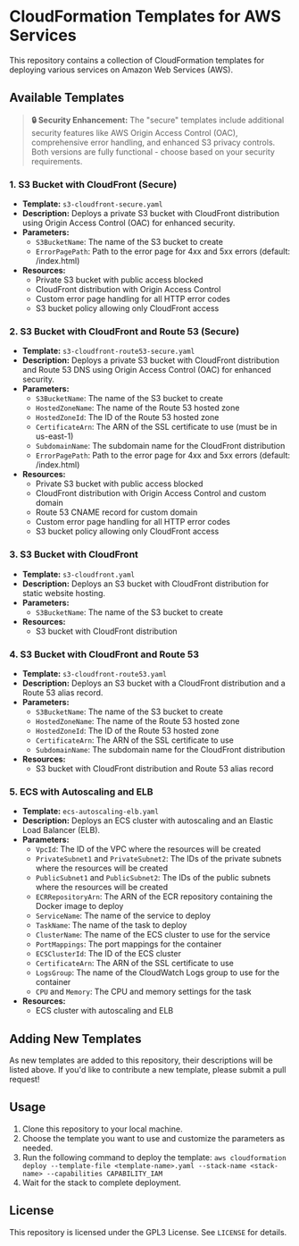 **CloudFormation Templates for AWS Services**
=============================================

This repository contains a collection of CloudFormation templates for deploying various services on Amazon Web Services (AWS).

**Available Templates**
-----------------------

> **🔒 Security Enhancement:** The "secure" templates include additional security features like AWS Origin Access Control (OAC), comprehensive error handling, and enhanced S3 privacy controls. Both versions are fully functional - choose based on your security requirements.

### 1. S3 Bucket with CloudFront (Secure)

* **Template:** `s3-cloudfront-secure.yaml`
* **Description:** Deploys a private S3 bucket with CloudFront distribution using Origin Access Control (OAC) for enhanced security.
* **Parameters:**
	+ `S3BucketName`: The name of the S3 bucket to create
	+ `ErrorPagePath`: Path to the error page for 4xx and 5xx errors (default: /index.html)
* **Resources:**
	+ Private S3 bucket with public access blocked
	+ CloudFront distribution with Origin Access Control
	+ Custom error page handling for all HTTP error codes
	+ S3 bucket policy allowing only CloudFront access

### 2. S3 Bucket with CloudFront and Route 53 (Secure)

* **Template:** `s3-cloudfront-route53-secure.yaml`
* **Description:** Deploys a private S3 bucket with CloudFront distribution and Route 53 DNS using Origin Access Control (OAC) for enhanced security.
* **Parameters:**
	+ `S3BucketName`: The name of the S3 bucket to create
	+ `HostedZoneName`: The name of the Route 53 hosted zone
	+ `HostedZoneId`: The ID of the Route 53 hosted zone
	+ `CertificateArn`: The ARN of the SSL certificate to use (must be in us-east-1)
	+ `SubdomainName`: The subdomain name for the CloudFront distribution
	+ `ErrorPagePath`: Path to the error page for 4xx and 5xx errors (default: /index.html)
* **Resources:**
	+ Private S3 bucket with public access blocked
	+ CloudFront distribution with Origin Access Control and custom domain
	+ Route 53 CNAME record for custom domain
	+ Custom error page handling for all HTTP error codes
	+ S3 bucket policy allowing only CloudFront access

### 3. S3 Bucket with CloudFront

* **Template:** `s3-cloudfront.yaml`
* **Description:** Deploys an S3 bucket with CloudFront distribution for static website hosting.
* **Parameters:**
	+ `S3BucketName`: The name of the S3 bucket to create
* **Resources:**
	+ S3 bucket with CloudFront distribution

### 4. S3 Bucket with CloudFront and Route 53

* **Template:** `s3-cloudfront-route53.yaml`
* **Description:** Deploys an S3 bucket with a CloudFront distribution and a Route 53 alias record.
* **Parameters:**
	+ `S3BucketName`: The name of the S3 bucket to create
	+ `HostedZoneName`: The name of the Route 53 hosted zone
	+ `HostedZoneId`: The ID of the Route 53 hosted zone
	+ `CertificateArn`: The ARN of the SSL certificate to use
	+ `SubdomainName`: The subdomain name for the CloudFront distribution
* **Resources:**
	+ S3 bucket with CloudFront distribution and Route 53 alias record

### 5. ECS with Autoscaling and ELB

* **Template:** `ecs-autoscaling-elb.yaml`
* **Description:** Deploys an ECS cluster with autoscaling and an Elastic Load Balancer (ELB).
* **Parameters:**
	+ `VpcId`: The ID of the VPC where the resources will be created
	+ `PrivateSubnet1` and `PrivateSubnet2`: The IDs of the private subnets where the resources will be created
	+ `PublicSubnet1` and `PublicSubnet2`: The IDs of the public subnets where the resources will be created
	+ `ECRRepositoryArn`: The ARN of the ECR repository containing the Docker image to deploy
	+ `ServiceName`: The name of the service to deploy
	+ `TaskName`: The name of the task to deploy
	+ `ClusterName`: The name of the ECS cluster to use for the service
	+ `PortMappings`: The port mappings for the container
	+ `ECSClusterId`: The ID of the ECS cluster
	+ `CertificateArn`: The ARN of the SSL certificate to use
	+ `LogsGroup`: The name of the CloudWatch Logs group to use for the container
	+ `CPU` and `Memory`: The CPU and memory settings for the task
* **Resources:**
	+ ECS cluster with autoscaling and ELB
	
**Adding New Templates**
----------------------

As new templates are added to this repository, their descriptions will be listed above. If you'd like to contribute a new template, please submit a pull request!

**Usage**
---------

1. Clone this repository to your local machine.
2. Choose the template you want to use and customize the parameters as needed.
3. Run the following command to deploy the template: `aws cloudformation deploy --template-file <template-name>.yaml --stack-name <stack-name> --capabilities CAPABILITY_IAM`
4. Wait for the stack to complete deployment.

**License**
---------

This repository is licensed under the GPL3 License. See `LICENSE` for details.